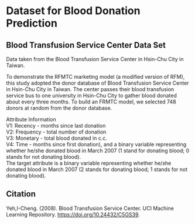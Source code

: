 # Dataset for Blood Donation Prediction

## Blood Transfusion Service Center Data Set  
Data taken from the Blood Transfusion Service Center in Hsin-Chu City in Taiwan.

To demonstrate the RFMTC marketing model (a modified version of RFM), this study adopted the donor database of Blood Transfusion Service Center in Hsin-Chu City in Taiwan. The center passes their blood transfusion service bus to one university in Hsin-Chu City to gather blood donated about every three months. To build an FRMTC model, we selected 748 donors at random from the donor database.  

Attribute Information  
V1: Recency - months since last donation  
V2: Frequency - total number of donation  
V3: Monetary - total blood donated in c.c.  
V4: Time - months since first donation), and a binary variable representing whether he/she donated blood in March 2007 (1 stand for donating blood; 0 stands for not donating blood).  
The target attribute is a binary variable representing whether he/she donated blood in March 2007 (2 stands for donating blood; 1 stands for not donating blood).

## Citation

Yeh,I-Cheng. (2008). Blood Transfusion Service Center. UCI Machine Learning Repository. https://doi.org/10.24432/C5GS39.
